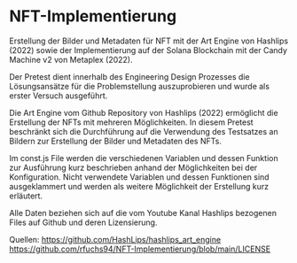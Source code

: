 # NFT-Implementierung
Erstellung der Bilder und Metadaten für NFT mit der Art Engine von Hashlips (2022) sowie der Implementierung auf der Solana Blockchain mit
der Candy Machine v2  von Metaplex (2022).

Der Pretest dient innerhalb des Engineering Design Prozesses die Lösungsansätze für die Problemstellung auszuprobieren und wurde als erster Versuch ausgeführt.

Die Art Engine vom Github Repository von Hashlips (2022) ermöglicht die Erstellung der NFTs mit mehreren Möglichkeiten.
In diesem Pretest beschränkt sich die Durchführung auf die Verwendung des Testsatzes an Bildern zur Erstellung der Bilder und Metadaten des NFTs.

Im const.js File werden die verschiedenen Variablen und dessen Funktion zur Ausführung kurz beschrieben anhand der Möglichkeiten bei der Konfiguration.
Nicht verwendete Variablen und dessen Funktionen sind ausgeklammert und werden als weitere Möglichkeit der Erstellung kurz erläutert.

Alle Daten beziehen sich auf die vom Youtube Kanal Hashlips bezogenen Files auf Github und deren Lizensierung.

Quellen:
https://github.com/HashLips/hashlips_art_engine
https://github.com/rfuchs94/NFT-Implementierung/blob/main/LICENSE

